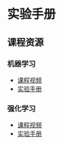 # 实验手册

## 课程资源

### 机器学习
- [课程视频](https://space.bilibili.com/505620745/lists/5592212)
- [实验手册](./machine-learning/)

### 强化学习
- [课程视频](https://space.bilibili.com/505620745/lists/5730406)
- [实验手册](./reinforcement_learning/)